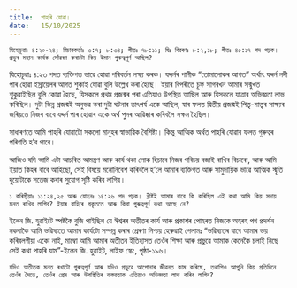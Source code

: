 ```yaml
---
title:  পাহৰি যোৱা।
date:   15/10/2025
---
```


`যিহোচূৱাঃ ৪:২০-২৪; বিচাৰকৰ্ত্তাঃ ৩:৭; ৮:৩৪; গীতঃ ৭৮:১১; দ্বিঃ বিৱৰণঃ ৮:২,১৮; গীতঃ ৪৫:১৭ পদ পঢ়ক। প্ৰভুৰ মহান কাৰ্যক সোঁৱৰণ কৰাটো কিয় ইমান গুৰুত্বপূৰ্ণ আছিল?`

যিহোচূৱাঃ ৪:২৩ পদত ব্যক্তিগত ভাৱে হোৱা পৰিবৰ্তন লক্ষ্য কৰক। যদ্দৰ্নৰ পানীক “তোমালোকৰ আগত” অৰ্থাৎ যদ্দৰ্ন নদী পাৰ হোৱা ইস্ৰায়েলৰ আগত শুকাই যোৱা বুলি উল্লেখ কৰা হৈছে। ইয়াৰ বিপৰীতে চূফ সাগৰখন আমাৰ সন্মুখত শুকুৱাইছিল বুলি কোৱা হৈছে, যিসকলে প্ৰথম প্ৰজন্মৰ পৰা এতিয়াও উপস্থিত আছিল আৰু যিসকলে যাত্ৰাৰ অভিজ্ঞতা লাভ কৰিছিল। দুটা ভিন্ন প্ৰজন্মই অনুভৱ কৰা দুটা ঘটনাৰ তাৎপৰ্য একে আছিল, যাৰ ফলত দ্বিতীয় প্ৰজন্মই পিতৃ-মাতৃৰ সাক্ষ্যৰ জৰিয়তে নিজৰ বাবে যদ্দৰ্ন পাৰ হোৱাৰ একে অৰ্থ পুনৰ আৱিষ্কাৰ কৰিবলৈ সক্ষম হৈছিল।

সাধাৰণতে আমি পাহৰি যোৱাটো সকলো মানুহৰ স্বাভাৱিক বৈশিষ্ট্য। কিন্তু আত্মিক অৰ্থত পাহৰি যোৱাৰ ফলত গুৰুত্বৰ পৰিণতি হ’ব পাৰে।

আজিও যদি আমি এটা আচৰিত আমন্ত্ৰণ আৰু কাৰ্য থকা লোক হিচাবে নিজৰ পৰিচয় বজাই ৰাখিব বিচাৰো, আৰু আমি ইয়াত কিহৰ বাবে আহিছো, সেই বিষয়ে মনোনিবেশ কৰিবলৈ হ’লে আমাৰ ব্যক্তিগত আৰু সামুদায়িক ভাৱে আত্মিক স্মৃতি দুয়োটাকে সতেজ কৰাৰ সুযোগ সৃষ্টি কৰিব লাগিব।

`১ কৰিন্থীয়াঃ ১১:২৪,২৫ আৰু যোহনঃ ১৪:২৬ পদ পঢ়ক। খ্ৰীষ্টই আমাৰ বাবে কি কৰিছিল এই কথা আমি কিয় সদায় মনত ৰাখিব লাগিব? ইয়াৰ বাহিৰে প্ৰকৃততে আৰু কিবা গুৰুত্বপূৰ্ণ কথা আছে নে?`

ইলেন জি. হুৱাইটে স্পষ্টকৈ বুজি পাইছিল যে ঈশ্বৰৰ অতীতৰ কাৰ্য আৰু প্ৰকাশৰ পোহৰত নিজকে অহৰহ পথ প্ৰদৰ্শন নকৰাকৈ আমি ভৱিষ্যতে আমাৰ কাৰ্যটো সম্পন্ন কৰাৰ প্ৰেৰণা নিশ্চয় হেৰুৱাই পেলামঃ “ভৱিষ্যতৰ বাবে আমাৰ ভয় কৰিবলগীয়া একো নাই, মাম্বো আমি আমাৰ অতীতৰ ইতিহাসত তেওঁৰ শিক্ষা আৰু প্ৰভুৱে আমাক কেনেকৈ চলাই নিছে সেই কথা পাহৰি যাম”-ইলেন জি. হুৱাইট, লাইফ স্কে:, পৃষ্ঠা-১৯৬।

`যদিও অতীতক মনত ৰখাটো গুৰুত্বপূৰ্ণ আৰু যদিও প্ৰভুৱে আপোনাৰ জীৱনত কাম কৰিছে, তথাপিও আপুনি কিয় প্ৰতিদিনে তেওঁৰ সৈতে, তেওঁৰ প্ৰেম আৰু উপস্থিতিৰ বাস্তৱতাক এতিয়াও অভিজ্ঞতা লাভ কৰিব লাগিব?`